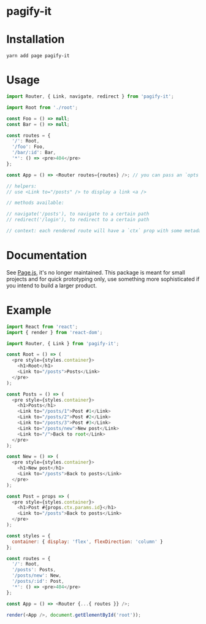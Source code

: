 # pagify-it

# Installation

`yarn add page pagify-it`

# Usage

```javascript
import Router, { Link, navigate, redirect } from 'pagify-it';

import Root from './root';

const Foo = () => null;
const Bar = () => null;

const routes = {
  '/': Root,
  '/foo': Foo,
  '/bar/:id': Bar,
  '*': () => <pre>404</pre>
};

const App = () => <Router routes={routes} />; // you can pass an `opts` prop too

// helpers:
// use <Link to="/posts" /> to display a link <a />

// methods available:

// navigate('/posts'), to navigate to a certain path
// redirect('/login'), to redirect to a certain path

// context: each rendered route will have a `ctx` prop with some metadata
```

# Documentation

See [Page.js](https://visionmedia.github.io/page.js/), it's no longer maintained. This package is meant for small projects and for quick prototyping only, use something more sophisticated if you intend to build a larger product.

# Example

```javascript
import React from 'react';
import { render } from 'react-dom';

import Router, { Link } from 'pagify-it';

const Root = () => (
  <pre style={styles.container}>
    <h1>Root</h1>
    <Link to="/posts">Posts</Link>
  </pre>
);

const Posts = () => (
  <pre style={styles.container}>
    <h1>Posts</h1>
    <Link to="/posts/1">Post #1</Link>
    <Link to="/posts/2">Post #2</Link>
    <Link to="/posts/3">Post #3</Link>
    <Link to="/posts/new">New post</Link>
    <Link to="/">Back to root</Link>
  </pre>
);

const New = () => (
  <pre style={styles.container}>
    <h1>New post</h1>
    <Link to="/posts">Back to posts</Link>
  </pre>
);

const Post = props => (
  <pre style={styles.container}>
    <h1>Post #{props.ctx.params.id}</h1>
    <Link to="/posts">Back to posts</Link>
  </pre>
);

const styles = {
  container: { display: 'flex', flexDirection: 'column' }
};

const routes = {
  '/': Root,
  '/posts': Posts,
  '/posts/new': New,
  '/posts/:id': Post,
  '*': () => <pre>404</pre>
};

const App = () => <Router {...{ routes }} />;

render(<App />, document.getElementById('root'));
```
